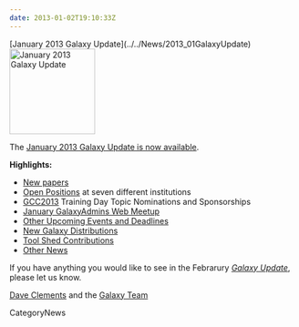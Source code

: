 ```yaml
---
date: 2013-01-02T19:10:33Z
---
```

<div class='newsItemHeader'>[January 2013 Galaxy Update](../../News/2013_01GalaxyUpdate)</div>

<div class='right'><a href='/GalaxyUpdates/2013_01'><img src='/Images/Logos/GalaxyUpdate200.png' alt='January 2013 Galaxy Update' width=150 /></a></div>

The [January 2013 Galaxy Update is now available](../../GalaxyUpdates/2013_01). 

**Highlights:**

* [New papers](/GalaxyUpdates/2013_01#new-papers)
* [Open Positions](/GalaxyUpdates/2013_01#whos-hiring) at seven different institutions
* [GCC2013](/GalaxyUpdates/2013_01#gcc2013) Training Day Topic Nominations and Sponsorships
* [January GalaxyAdmins Web Meetup](/GalaxyUpdates/2013_01#january-galaxyadmins-web-meetup)
* [Other Upcoming Events and Deadlines](/GalaxyUpdates/2013_01#other-upcoming-events-and-deadlines)
* [New Galaxy Distributions](/GalaxyUpdates/2013_01#new-galaxy-distributions)
* [Tool Shed Contributions](/GalaxyUpdates/2013_01#tool-shed-contributions)
* [Other News](/GalaxyUpdates/2013_01#other-news)

If you have anything you would like to see in the Febrarury *[Galaxy Update](../../GalaxyUpdates)*, please let us know.

[Dave Clements](/DaveClements) and the [Galaxy Team](../../GalaxyTeam)


CategoryNews

